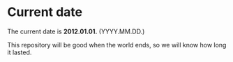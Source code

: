 # Current date

The current date is **2012.01.01.** (YYYY.MM.DD.)

This repository will be good when the world ends, so we will know how long it lasted.